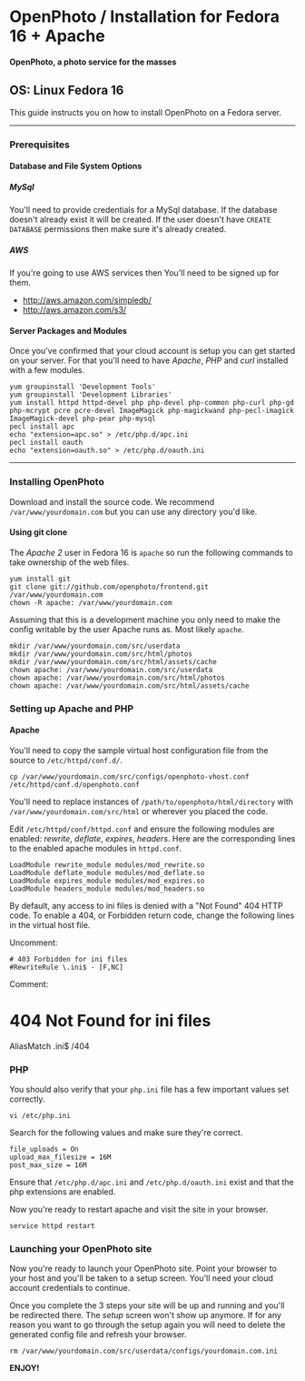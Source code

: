 OpenPhoto / Installation for Fedora 16 + Apache
=======================
#### OpenPhoto, a photo service for the masses

## OS: Linux Fedora 16

This guide instructs you on how to install OpenPhoto on a Fedora server.

----------------------------------------

### Prerequisites

#### Database and File System Options

##### MySql 
You'll need to provide credentials for a MySql database. If the database doesn't already exist it will be created. If the user doesn't have `CREATE DATABASE` permissions then make sure it's already created.

##### AWS
If you're going to use AWS services then You'll need to be signed up for them.

* http://aws.amazon.com/simpledb/
* http://aws.amazon.com/s3/

#### Server Packages and Modules
Once you've confirmed that your cloud account is setup you can get started on your server. For that you'll need to have _Apache_, _PHP_ and _curl_ installed with a few modules.

    yum groupinstall 'Development Tools'
    yum groupinstall 'Development Libraries'
    yum install httpd httpd-devel php php-devel php-common php-curl php-gd php-mcrypt pcre pcre-devel ImageMagick php-magickwand php-pecl-imagick ImageMagick-devel php-pear php-mysql
    pecl install apc
    echo "extension=apc.so" > /etc/php.d/apc.ini
    pecl install oauth
    echo "extension=oauth.so" > /etc/php.d/oauth.ini

----------------------------------------

### Installing OpenPhoto

Download and install the source code. We recommend `/var/www/yourdomain.com` but you can use any directory you'd like.

#### Using git clone

The _Apache 2_ user in Fedora 16 is `apache` so run the following commands to take ownership of the web files.

    yum install git
    git clone git://github.com/openphoto/frontend.git /var/www/yourdomain.com
    chown -R apache: /var/www/yourdomain.com

Assuming that this is a development machine you only need to make the config writable by the user Apache runs as. Most likely `apache`.

    mkdir /var/www/yourdomain.com/src/userdata
    mkdir /var/www/yourdomain.com/src/html/photos
    mkdir /var/www/yourdomain.com/src/html/assets/cache
    chown apache: /var/www/yourdomain.com/src/userdata
    chown apache: /var/www/yourdomain.com/src/html/photos
    chown apache: /var/www/yourdomain.com/src/html/assets/cache

### Setting up Apache and PHP

#### Apache

You'll need to copy the sample virtual host configuration file from the source to `/etc/httpd/conf.d/`.

    cp /var/www/yourdomain.com/src/configs/openphoto-vhost.conf /etc/httpd/conf.d/openphoto.conf

You'll need to replace instances of `/path/to/openphoto/html/directory` with `/var/www/yourdomain.com/src/html` or wherever you placed the code.

Edit `/etc/httpd/conf/httpd.conf` and ensure the following modules are enabled: _rewrite_, _deflate_, _expires_, _headers_.  Here are the corresponding lines to the enabled apache modules in `httpd.conf`.

    LoadModule rewrite_module modules/mod_rewrite.so
    LoadModule deflate_module modules/mod_deflate.so
    LoadModule expires_module modules/mod_expires.so
    LoadModule headers_module modules/mod_headers.so

By default, any access to ini files is denied with a "Not Found" 404 HTTP code.  To enable a 404, or Forbidden return code, change the following lines in the virtual host file.

Uncomment:

    # 403 Forbidden for ini files
    #RewriteRule \.ini$ - [F,NC]

Comment:

  # 404 Not Found for ini files
  AliasMatch \.ini$	/404

### PHP

You should also verify that your `php.ini` file has a few important values set correctly.

    vi /etc/php.ini

Search for the following values and make sure they're correct.

    file_uploads = On
    upload_max_filesize = 16M
    post_max_size = 16M

Ensure that `/etc/php.d/apc.ini` and `/etc/php.d/oauth.ini` exist and that the php extensions are enabled.

Now you're ready to restart apache and visit the site in your browser.

    service httpd restart

### Launching your OpenPhoto site

Now you're ready to launch your OpenPhoto site. Point your browser to your host and you'll be taken to a setup screen. You'll need your cloud account credentials to continue.

Once you complete the 3 steps your site will be up and running and you'll be redirected there. The _setup_ screen won't show up anymore. If for any reason you want to go through the setup again you will need to delete the generated config file and refresh your browser.

    rm /var/www/yourdomain.com/src/userdata/configs/yourdomain.com.ini

**ENJOY!**
